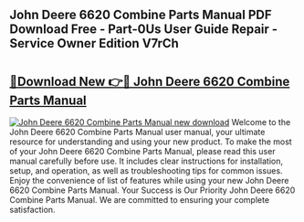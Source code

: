 ## John Deere 6620 Combine Parts Manual PDF Download Free - Part-0Us User Guide Repair - Service Owner Edition V7rCh

# <h2><a href="http://bc95209.oget.top/?id=John+Deere+6620+Combine+Parts+Manual">🔗Download New 👉🔴 John Deere 6620 Combine Parts Manual</a></h2>

[![John Deere 6620 Combine Parts Manual new download](https://i.imgur.com/5g1atiW.png)](http://bc95209.oget.top/?id=John+Deere+6620+Combine+Parts+Manual)
Welcome to the John Deere 6620 Combine Parts Manual user manual, your ultimate resource for understanding and using your new product. To make the most of your John Deere 6620 Combine Parts Manual, please read this user manual carefully before use. It includes clear instructions for installation, setup, and operation, as well as troubleshooting tips for common issues. Enjoy the convenience of list of features while using your new John Deere 6620 Combine Parts Manual. Your Success is Our Priority John Deere 6620 Combine Parts Manual. We are committed to ensuring your complete satisfaction.
